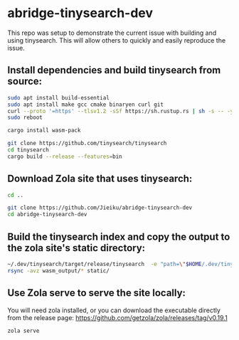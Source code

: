 # abridge-tinysearch-dev
This repo was setup to demonstrate the current issue with building and using tinysearch.
This will allow others to quickly and easily reproduce the issue.


## Install dependencies and build tinysearch from source:

```bash
sudo apt install build-essential
sudo apt install make gcc cmake binaryen curl git
curl --proto '=https' --tlsv1.2 -sSf https://sh.rustup.rs | sh -s -- -y
sudo reboot

cargo install wasm-pack

git clone https://github.com/tinysearch/tinysearch
cd tinysearch
cargo build --release --features=bin
```

## Download Zola site that uses tinysearch:

```bash
cd ..

git clone https://github.com/Jieiku/abridge-tinysearch-dev
cd abridge-tinysearch-dev
```

## Build the tinysearch index and copy the output to the zola site's static directory:

```bash
~/.dev/tinysearch/target/release/tinysearch  -e "path=\"$HOME/.dev/tinysearch\"" --optimize public/data_tinysearch/index.html
rsync -avz wasm_output/* static/
```

## Use Zola serve to serve the site locally:

You will need zola installed, or you can download the executable directly from the release page: https://github.com/getzola/zola/releases/tag/v0.19.1

```bash
zola serve
```
